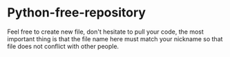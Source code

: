 # Python-free-repository
Feel free to create new file, don't hesitate to pull your code, the most important thing is that the file name here must match your nickname so that file does not conflict with other people.
